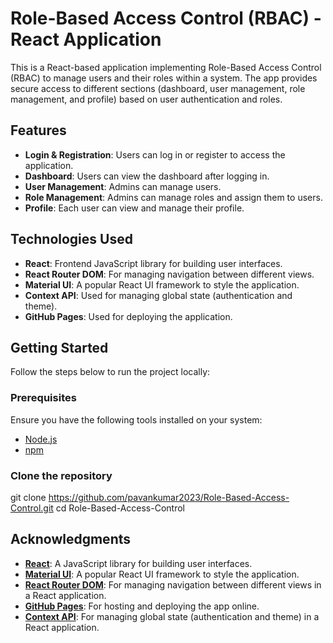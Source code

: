 # Role-Based Access Control (RBAC) - React Application

This is a React-based application implementing Role-Based Access Control (RBAC) to manage users and their roles within a system. The app provides secure access to different sections (dashboard, user management, role management, and profile) based on user authentication and roles.

## Features

- **Login & Registration**: Users can log in or register to access the application.
- **Dashboard**: Users can view the dashboard after logging in.
- **User Management**: Admins can manage users.
- **Role Management**: Admins can manage roles and assign them to users.
- **Profile**: Each user can view and manage their profile.

## Technologies Used

- **React**: Frontend JavaScript library for building user interfaces.
- **React Router DOM**: For managing navigation between different views.
- **Material UI**: A popular React UI framework to style the application.
- **Context API**: Used for managing global state (authentication and theme).
- **GitHub Pages**: Used for deploying the application.

## Getting Started

Follow the steps below to run the project locally:

### Prerequisites

Ensure you have the following tools installed on your system:
- [Node.js](https://nodejs.org/)
- [npm](https://www.npmjs.com/)

### Clone the repository

git clone https://github.com/pavankumar2023/Role-Based-Access-Control.git
cd Role-Based-Access-Control


## Acknowledgments

- **[React](https://reactjs.org/)**: A JavaScript library for building user interfaces.
- **[Material UI](https://mui.com/)**: A popular React UI framework to style the application.
- **[React Router DOM](https://reactrouter.com/)**: For managing navigation between different views in a React application.
- **[GitHub Pages](https://pages.github.com/)**: For hosting and deploying the app online.
- **[Context API](https://reactjs.org/docs/context.html)**: For managing global state (authentication and theme) in a React application.

